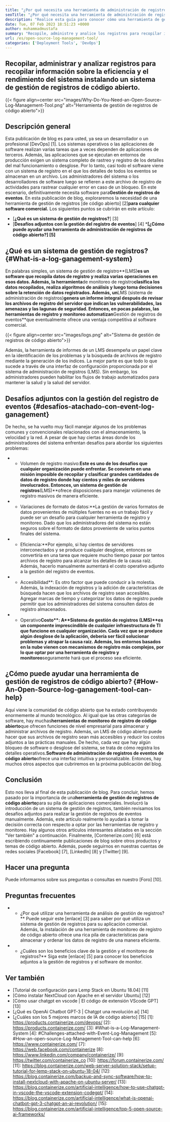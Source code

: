 ```yaml
---
title: "¿Por qué necesita una herramienta de administración de registros de código abierto?" 
seoTitle: "¿Por qué necesita una herramienta de administración de registros de código abierto?" 
description: "Realice esta guía para conocer cómo una herramienta de gestión de registros de código abierto puede beneficiarlo en la recopilación de registros y la gestión de su software comercial." 
date: Tue, 07 Feb 2023 18:51:23 +0000
author: muhammadmustafa
summary: "Recopile, administre y analice los registros para recopilar información sobre la eficiencia y el rendimiento del sistema instalando un sistema de gestión de registros de código abierto." 
url: /es/open-source-log-management-tool/
categories: ['Deployment Tools', 'DevOps']
---
```


## Recopilar, administrar y analizar registros para recopilar información sobre la eficiencia y el rendimiento del sistema instalando un sistema de gestión de registros de código abierto.

{{< figure align=center src="images/Why-Do-You-Need-an-Open-Source-Log-Management-Tool.png" alt="Herramienta de gestión de registros de código abierto">}}


## Descripción general
Esta publicación de blog es para usted, ya sea un desarrollador o un profesional [DevOps] [1]. Los sistemas operativos o las aplicaciones de software realizan varias tareas que a veces dependen de aplicaciones de terceros. Además, las aplicaciones que se ejecutan en entornos de producción exigen un sistema completo de rastreo y registro de los detalles del mal funcionamiento o desglose. Por lo tanto, casi todo el software viene con un sistema de registro en el que los detalles de todos los eventos se almacenan en un archivo. Los administradores del sistema o los desarrolladores de software luego se refieren a este archivo de registro de actividades para rastrear cualquier error en caso de un bloqueo. En este escenario, definitivamente necesita software para**Gestión de registros de eventos**. En esta publicación de blog, exploraremos la necesidad de una herramienta de gestión de registros [de código abierto] [2]**para cualquier software comercial.**
Los siguientes puntos se cubrirán en este artículo:
* [**¿Qué es un sistema de gestión de registros?**] [3]
* [**Desafíos adjuntos con la gestión del registro de eventos**] [4]
***[¿Cómo puede ayudar una herramienta de administración de registros de código abierto?] [5]**

## ¿Qué es un sistema de gestión de registros? {#What-is-a-log-ganagement-system}
En palabras simples, un sistema de gestión de registro**(LMS)**es un software que recopila datos de registro y realiza varias operaciones en esos datos. Además, la herramienta**de monitoreo de registro**clasifica los datos recopilados, realiza algoritmos de análisis y luego toma decisiones sobre la retención de datos registrados. Además, un**LMS (sistema de administración de registros)**genera un informe integral después de revisar los archivos de registro del servidor que indican las vulnerabilidades, las amenazas y las lagunas de seguridad. Entonces, en pocas palabras, las herramientas de registro y monitoreo automatizan**Gestión de registros de eventos**que eventualmente ofrece una ventaja competitiva al software comercial.

{{< figure align=center src="images/logs.png" alt="Sistema de gestión de registros de código abierto">}}

Además, la herramienta de informes de un LMS desempeña un papel clave en la identificación de los problemas y la búsqueda de archivos de registro mediante la generación de los índices. La mejor parte es que todo lo que sucede a través de una interfaz de configuración proporcionada por el sistema de administración de registros (LMS). Sin embargo, los administradores pueden habilitar los flujos de trabajo automatizados para mantener la salud y la salud del servidor.

## Desafíos adjuntos con la gestión del registro de eventos {#desafíos-atachado-con-event-log-ganagement}
De hecho, se ha vuelto muy fácil manejar algunos de los problemas comunes y convencionales relacionados con el almacenamiento, la velocidad y la red. A pesar de que hay ciertas áreas donde los administradores del sistema enfrentan desafíos para abordar los siguientes problemas:
* * Volumen de registro masivo:**Este es uno de los desafíos que cualquier organización puede enfrentar. Se convierte en una misión imposible de recopilar y clasificar grandes cantidades de datos de registro donde hay cientos y miles de servidores involucrados. Entonces, un sistema de gestión de registros**(LMS)**ofrece disposiciones para manejar volúmenes de registro masivos de manera eficiente.
* * Variaciones de formato de datos:**La gestión de varios formatos de datos provenientes de múltiples fuentes no es un trabajo fácil y puede ser un desafío para cualquier herramienta de registro y monitoreo. Dado que los administradores del sistema no están seguros sobre el formato de datos proveniente de varios puntos finales del sistema.
* * Eficiencia:**Por ejemplo, si hay cientos de servidores interconectados y se produce cualquier desglose, entonces se convertiría en una tarea que requiere mucho tiempo pasar por tantos archivos de registro para alcanzar los detalles de la causa raíz. Además, hacerlo manualmente aumentará el costo operativo adjunto a la gestión del registro de eventos.
* * Accesibilidad**: Es otro factor que puede conducir a la molestia. Además, la indexación de registros y la adición de características de búsqueda hacen que los archivos de registro sean accesibles. Agregar marcas de tiempo y categorizar los datos de registro puede permitir que los administradores del sistema consulten datos de registro almacenados.
* * Operativo****Costo**: A**Sistema de gestión de registros (LMS)**es un componente imprescindible de cualquier infraestructura de TI que funcione en cualquier organización. Cada vez que se produce algún desglose de la aplicación, debería ser fácil solucionar problemas y atrapar la causa raíz. Además, los entornos basados ​​en la nube vienen con mecanismos de registro más complejos, por lo que optar por una herramienta de registro y monitoreo****seguramente hará que el proceso sea eficiente.

## ¿Cómo puede ayudar una herramienta de gestión de registros de código abierto? {#How-An-Open-Source-log-ganagement-tool-can-help}
Aquí viene la comunidad de código abierto que ha estado contribuyendo enormemente al mundo tecnológico. Al igual que las otras categorías de software, hay muchas**herramientas de monitoreo de registro de código abierto**que ofrecen funciones de nivel empresarial para almacenar y administrar archivos de registro. Además, un LMS de código abierto puede hacer que sus archivos de registro sean más accesibles y reducir los costos adjuntos a las prácticas manuales.
De hecho, cada vez que hay algún bloqueo de software o desglose del sistema, se trata de cómo registra los detalles operativos.**Software de administración de registros de eventos de código abierto**ofrece una interfaz intuitiva y personalizable. Entonces, hay muchos otros aspectos que cubriremos en la próxima publicación del blog.

## Conclusión
Esto nos lleva al final de esta publicación de blog. Para concluir, hemos pasado por la importancia de una**herramienta de gestión de registros de código abierto**para su pila de aplicaciones comerciales. Involucró la introducción de un sistema de gestión de registros, también revisamos los desafíos adjuntos para realizar la gestión de registros de eventos manualmente. Además, este artículo realmente lo ayudará a tomar la decisión correcta con respecto a optar por las herramientas de registro y monitoreo. Hay algunos otros artículos interesantes alistados en la sección "Ver también" a continuación.
Finalmente, [Contenerize.com] [6] está escribiendo continuamente publicaciones de blog sobre otros productos y temas de código abierto. Además, puede seguirnos en nuestras cuentas de redes sociales [Facebook] [7], [LinkedIn] [8] y [Twitter] [9].

## Hacer una pregunta
Puede informarnos sobre sus preguntas o consultas en nuestro [Foro] [10].

## Preguntas frecuentes
* * ¿Por qué utilizar una herramienta de análisis de gestión de registros?**
Puede seguir este [enlace] [3] para saber por qué utiliza un sistema de gestión de registros para su aplicación comercial. Además, la instalación de una herramienta de monitoreo de registro de código abierto ofrece una rica pila de características para almacenar y ordenar los datos de registro de una manera eficiente.
* * ¿Cuáles son los beneficios clave de la gestión y el monitoreo de registros?**
Siga este [enlace] [5] para conocer los beneficios adjuntos a la gestión de registros y el software de monitor.

## Ver también
  * [Tutorial de configuración para Lemp Stack en Ubuntu 18.04] [11]
  * [Cómo instalar NextCloud con Apache en el servidor Ubuntu] [12]
  * [Cómo usar chatgpt en vscode | El código de extensión VScode GPT] [13]
  * [¿Qué es OpenAi Chatbot GPT-3 | Chatgpt una revolución ai] [14]
  * [¿Cuáles son los 5 mejores marcos de IA de código abierto] [15]
[1]: https://products.containerize.com/devops/
[2]: https://products.containerize.com/
[3]: #What-is-a-Log-Management-System
[4]: #Challenges-attached-with-Event-Log-Management
[5]: #How-an-open-source-Log-Management-Tool-can-help
[6]: https://www.containerize.com/
[7]: https://web.facebook.com/containerize
[8]: https://www.linkedin.com/company/containerize/
[9]: https://twitter.com/containerize_co
[10]: https://forum.containerize.com/
[11]: https://blog.containerize.com/web-server-solution-stack/setup-tutorial-for-lemp-stack-on-ubuntu-18-04/
[12]: https://blog.containerize.com/backup-and-sync-software/how-to-install-nextcloud-with-apache-on-ubuntu-server/
[13]: https://blog.containerize.com/artificial-intelligence/how-to-use-chatgpt-in-vscode-the-vscode-extension-codegpt/
[14]: https://blog.containerize.com/artificial-intelligence/what-is-openai-chatbot-gpt-3-chatgpt-an-ai-revolution/
[15]: https://blog.containerize.com/artificial-intelligence/top-5-open-source-ai-frameworks/
